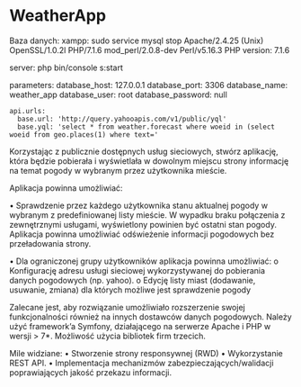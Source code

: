 WeatherApp
==========

Baza danych:
  xampp:
  sudo service mysql stop
  Apache/2.4.25 (Unix) OpenSSL/1.0.2l PHP/7.1.6 mod_perl/2.0.8-dev Perl/v5.16.3
  PHP version: 7.1.6
  
  server:
   php bin/console s:start

parameters:
    database_host: 127.0.0.1
    database_port: 3306
    database_name: weather_app
    database_user: root
    database_password: null
    
    api.urls:
      base.url: 'http://query.yahooapis.com/v1/public/yql'
      base.yql: 'select * from weather.forecast where woeid in (select woeid from geo.places(1) where text='



Korzystając z publicznie dostępnych usług sieciowych, stwórz aplikację, która będzie pobierała i wyświetlała w dowolnym miejscu strony informację na temat pogody w wybranym przez użytkownika mieście.

Aplikacja powinna umożliwiać:

  • Sprawdzenie przez każdego użytkownika stanu aktualnej pogody w wybranym z predefiniowanej listy mieście. W wypadku braku połączenia z zewnętrznymi usługami, wyświetlony powinien być ostatni stan pogody. Aplikacja powinna   umożliwiać odświeżenie informacji pogodowych bez przeładowania strony.

  •    Dla ograniczonej grupy użytkowników aplikacja powinna umożliwiać:
     o    Konfigurację adresu usługi sieciowej wykorzystywanej do pobierania danych pogodowych (np. yahoo).
     o    Edycję listy miast (dodawanie, usuwanie, zmiana) dla których możliwe jest sprawdzenie pogody

Zalecane jest, aby rozwiązanie umożliwiało rozszerzenie swojej funkcjonalności również na innych dostawców danych pogodowych.
Należy użyć framework’a Symfony, działającego na serwerze Apache i PHP w wersji > 7*. Możliwość użycia bibliotek firm trzecich.

Mile widziane:
   •    Stworzenie strony responsywnej (RWD)
   •    Wykorzystanie REST API.
   •    Implementacja mechanizmów zabezpieczających/walidacji poprawiających jakość przekazu informacji.

